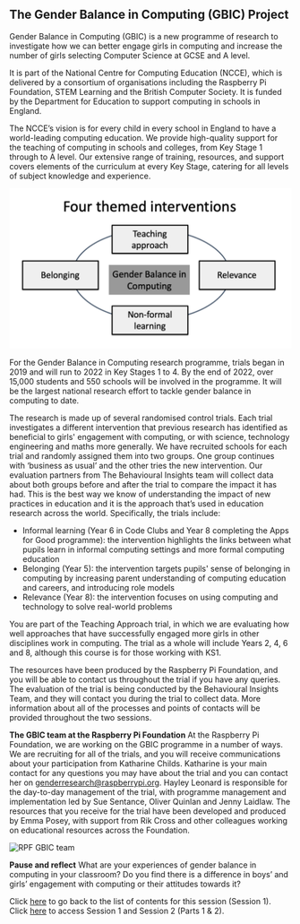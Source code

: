 ## The Gender Balance in Computing (GBIC) Project

Gender Balance in Computing (GBIC) is a new programme of research to investigate how we can better engage girls in computing and increase the number of girls selecting Computer Science at GCSE and A level.

It is part of the National Centre for Computing Education (NCCE), which is delivered by a consortium of organisations including the Raspberry Pi Foundation, STEM Learning and the British Computer Society. It is funded by the Department for Education to support computing in schools in England.

The NCCE’s vision is for every child in every school in England to have a world-leading computing education. We provide high-quality support for the teaching of computing in schools and colleges, from Key Stage 1 through to A level. Our extensive range of training, resources, and support covers elements of the curriculum at every Key Stage, catering for all levels of subject knowledge and experience.

![NCCE Images](images/NCCEImage.png)

For the Gender Balance in Computing research programme, trials began in 2019 and will run to 2022 in Key Stages 1 to 4. By the end of 2022, over 15,000 students and 550 schools will be involved in the programme. It will be the largest national research effort to tackle gender balance in computing to date.

The research is made up of several randomised control trials. Each trial investigates a different intervention that previous research has identified as beneficial to girls' engagement with computing, or with science, technology engineering and maths more generally. We have recruited schools for each trial and randomly assigned them into two groups. One group continues with ‘business as usual’ and the other tries the new intervention. Our evaluation partners from The Behavioural Insights team will collect data about both groups before and after the trial to compare the impact it has had. This is the best way we know of understanding the impact of new practices in education and it is the approach that’s used in education research across the world. Specifically, the trials include:
+ Informal learning (Year 6 in Code Clubs and Year 8 completing the Apps for Good programme): the intervention highlights the links between what pupils learn in informal computing settings and more formal computing education
+ Belonging (Year 5): the intervention targets pupils' sense of belonging in computing by increasing parent understanding of computing education and careers, and introducing role models
+ Relevance (Year 8): the intervention focuses on using computing and technology to solve real-world problems

You are part of the Teaching Approach trial, in which we are evaluating how well approaches that have successfully engaged more girls in other disciplines work in computing. The trial as a whole will include Years 2, 4, 6 and 8, although this course is for those working with KS1.

The resources have been produced by the Raspberry Pi Foundation, and you will be able to contact us throughout the trial if you have any queries. The evaluation of the trial is being conducted by the Behavioural Insights Team, and they will contact you during the trial to collect data. More information about all of the processes and points of contacts will be provided throughout the two sessions.

**The GBIC team at the Raspberry Pi Foundation**
At the Raspberry Pi Foundation, we are working on the GBIC programme in a number of ways. We are recruiting for all of the trials, and you will receive communications about your participation from Katharine Childs. Katharine is your main contact for any questions you may have about the trial and you can contact her on [genderresearch@raspberrypi.org](mailto:genderresearch@raspberrypi.org). Hayley Leonard is responsible for the day-to-day management of the trial, with programme management and implementation led by Sue Sentance, Oliver Quinlan and Jenny Laidlaw. The resources that you receive for the trial have been developed and produced by Emma Posey, with support from Rik Cross and other colleagues working on educational resources across the Foundation.

![RPF GBIC team](/images/GBICTeam.png)

**Pause and reflect**
What are your experiences of gender balance in computing in your classroom? Do you find there is a difference in boys’ and girls’ engagement with computing or their attitudes towards it?

Click [here](https://projects.raspberrypi.org/en/projects/KS1StorytellingTraining_Session1_GBICi1b) to go back to the list of contents for this session (Session 1).
Click [here](https://projects.raspberrypi.org/en/pathways/ks1-storytellingtraining-gbici1b) to access Session 1 and Session 2 (Parts 1 & 2).
